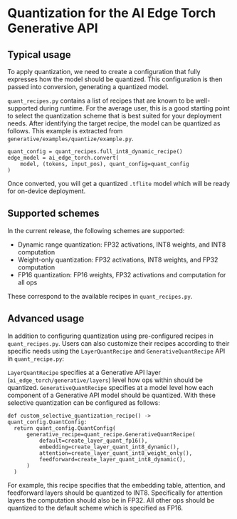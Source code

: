 # Quantization for the AI Edge Torch Generative API

## Typical usage

To apply quantization, we need to create a configuration that fully expresses how the model should be quantized. This configuration is then passed into conversion, generating a quantized model.

`quant_recipes.py` contains a list of recipes that are known to be well-supported during runtime. For the average user, this is a good starting point to select the quantization scheme that is best suited for your deployment needs. After identifying the target recipe, the model can be quantized as follows. This example is extracted from `generative/examples/quantize/example.py`.

```
quant_config = quant_recipes.full_int8_dynamic_recipe()
edge_model = ai_edge_torch.convert(
    model, (tokens, input_pos), quant_config=quant_config
)
```
Once converted, you will get a quantized `.tflite` model which will be ready for on-device deployment.

## Supported schemes

In the current release, the following schemes are supported:

* Dynamic range quantization: FP32 activations, INT8 weights, and INT8 computation
* Weight-only quantization: FP32 activations, INT8 weights, and FP32 computation
* FP16 quantization: FP16 weights, FP32 activations and computation for all ops

These correspond to the available recipes in `quant_recipes.py`.

## Advanced usage

In addition to configuring quantization using pre-configured recipes in `quant_recipes.py`. Users can also customize their recipes according to their specific needs using the `LayerQuantRecipe` and `GenerativeQuantRecipe` API in `quant_recipe.py`:

`LayerQuantRecipe` specifies at a Generative API layer (`ai_edge_torch/generative/layers`) level how ops within should be quantized. `GenerativeQuantRecipe` specifies at a model level how each component of a Generative API model should be quantized. With these selective quantization can be configured as follows:

```
def custom_selective_quantization_recipe() -> quant_config.QuantConfig:
  return quant_config.QuantConfig(
      generative_recipe=quant_recipe.GenerativeQuantRecipe(
          default=create_layer_quant_fp16(),
          embedding=create_layer_quant_int8_dynamic(),
          attention=create_layer_quant_int8_weight_only(),
          feedforward=create_layer_quant_int8_dynamic(),
      )
  )
```

For example, this recipe specifies that the embedding table, attention, and feedforward layers should be quantized to INT8. Specifically for attention layers the computation should also be in FP32. All other ops should be quantized to the default scheme which is specified as FP16.

